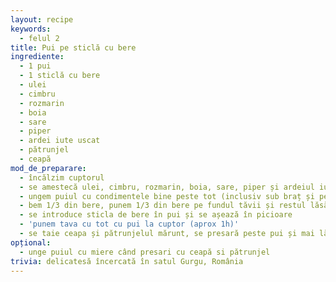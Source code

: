 ```yaml
---
layout: recipe
keywords:
  - felul 2
title: Pui pe sticlă cu bere
ingrediente:
  - 1 pui
  - 1 sticlă cu bere
  - ulei
  - cimbru
  - rozmarin
  - boia
  - sare
  - piper
  - ardei iute uscat
  - pătrunjel
  - ceapă
mod_de_preparare:
  - încălzim cuptorul
  - se amestecă ulei, cimbru, rozmarin, boia, sare, piper și ardeiul iute
  - ungem puiul cu condimentele bine peste tot (inclusiv sub braț și pe interior)
  - bem 1/3 din bere, punem 1/3 din bere pe fundul tăvii și restul lăsăm în sticlă
  - se introduce sticla de bere în pui și se așează în picioare
  - 'punem tava cu tot cu pui la cuptor (aprox 1h)'
  - se taie ceapa și pătrunjelul mărunt, se presară peste pui și mai lăsăm 10 minute la cuptor
opțional:
  - unge puiul cu miere când presari cu ceapă si pătrunjel
trivia: delicatesă încercată în satul Gurgu, România
---
```

